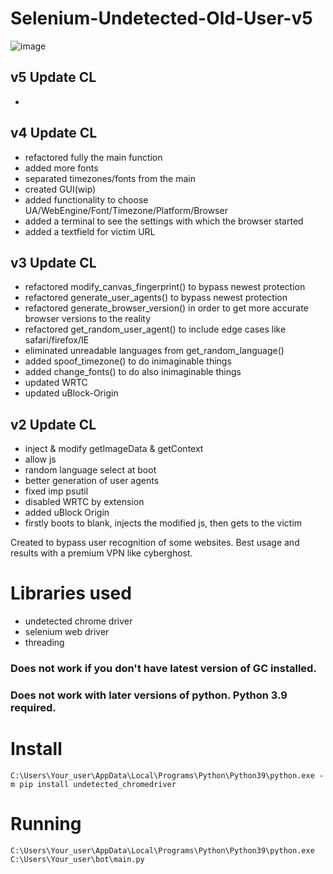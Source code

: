 # Selenium-Undetected-Old-User-v5

![image](https://github.com/RaresMihai24/Selenium-Undetected-Old-User-v4/assets/126671528/b4e35803-b8d2-4488-b1d5-578fa01b67b7)


## v5 Update CL
-

## v4 Update CL
- refactored fully the main function
- added more fonts
- separated timezones/fonts from the main
- created GUI(wip)
- added functionality to choose UA/WebEngine/Font/Timezone/Platform/Browser
- added a terminal to see the settings with which the browser started
- added a textfield for victim URL

## v3 Update CL
- refactored modify_canvas_fingerprint() to bypass newest protection
- refactored generate_user_agents() to bypass newest protection
- refactored generate_browser_version() in order to get more accurate browser versions to the reality
- refactored get_random_user_agent() to include edge cases like safari/firefox/IE
- eliminated unreadable languages from get_random_language()
- added spoof_timezone() to do inimaginable things
- added change_fonts() to do also inimaginable things
- updated WRTC
- updated uBlock-Origin

## v2 Update CL
- inject & modify getImageData & getContext
- allow js
- random language select at boot
- better generation of user agents
- fixed imp psutil
- disabled WRTC by extension 
- added uBlock Origin
- firstly boots to blank, injects the modified js, then gets to the victim

Created to bypass user recognition of some websites. Best usage and results with a premium VPN like cyberghost.

# Libraries used
- undetected chrome driver
- selenium web driver
- threading

### Does not work if you don't have latest version of GC installed.
### Does not work with later versions of python. Python 3.9 required.

# Install
```
C:\Users\Your_user\AppData\Local\Programs\Python\Python39\python.exe -m pip install undetected_chromedriver
```

# Running
```
C:\Users\Your_user\AppData\Local\Programs\Python\Python39\python.exe C:\Users\Your_user\bot\main.py
```
